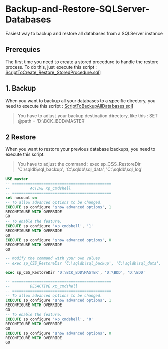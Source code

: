 # Backup-and-Restore-SQLServer-Databases
Easiest way to backup and restore all databases from a SQLServer instance

## Prerequies
The first time you need to create a stored procedure to handle the restore process.
To do this, just execute this script : [ScriptToCreate_Restore_StoredProcedure.sql](ScriptToCreate_Restore_StoredProcedure.sql)]

## 1. Backup
When you want to backup all your databases to a specific directory, you need to execute this script :  [ScriptToBackupAllDatabases.sql](ScriptToBackupAllDatabases.sql)]
> You have to adjust your backup destination directory, like this : SET @path = 'D:\BCK_BDD\MASTER\'  

## 2 Restore
When you want to restore your previous database backups, you need to execute this script.
> You have to adjust the command : exec sp_CSS_RestoreDir 'C:\sqldb\sql_backup', 'C:\sqldb\sql_data', 'C:\sqldb\sql_log'

```sql
USE master
-- ============================================
--         ACTIVE xp_cmdshell
-- ============================================
set nocount on
-- To allow advanced options to be changed.
EXECUTE sp_configure 'show advanced options', 1
RECONFIGURE WITH OVERRIDE
GO
-- To enable the feature. 
EXECUTE sp_configure 'xp_cmdshell', '1'
RECONFIGURE WITH OVERRIDE
GO 
EXECUTE sp_configure 'show advanced options', 0
RECONFIGURE WITH OVERRIDE
GO

-- modify the command with your own values
-- exec sp_CSS_RestoreDir 'C:\sqldb\sql_backup', 'C:\sqldb\sql_data', 'C:\sqldb\sql_log'

exec sp_CSS_RestoreDir 'D:\BCK_BDD\MASTER', 'D:\BDD', 'D:\BDD'

-- ============================================
--         DESACTIVE xp_cmdshell
-- ============================================
-- To allow advanced options to be changed.
EXECUTE sp_configure 'show advanced options', 1
RECONFIGURE WITH OVERRIDE
GO
-- To enable the feature. 
EXECUTE sp_configure 'xp_cmdshell', '0'
RECONFIGURE WITH OVERRIDE
GO 
EXECUTE sp_configure 'show advanced options', 0
RECONFIGURE WITH OVERRIDE
GO
````
